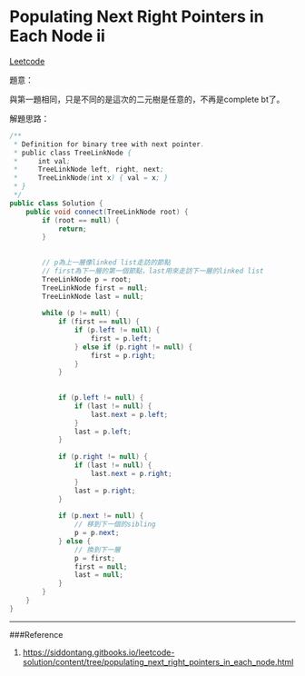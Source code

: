 # Populating Next Right Pointers in Each Node ii

[Leetcode](https://leetcode.com/problems/populating-next-right-pointers-in-each-node-ii/)

題意：

與第一題相同，只是不同的是這次的二元樹是任意的，不再是complete bt了。

解題思路：


```java
/**
 * Definition for binary tree with next pointer.
 * public class TreeLinkNode {
 *     int val;
 *     TreeLinkNode left, right, next;
 *     TreeLinkNode(int x) { val = x; }
 * }
 */
public class Solution {
    public void connect(TreeLinkNode root) {
        if (root == null) {
            return;
        }
        
        
        // p為上一層像linked list走訪的節點
        // first為下一層的第一個節點，last用來走訪下一層的linked list
        TreeLinkNode p = root;
        TreeLinkNode first = null;
        TreeLinkNode last = null;
        
        while (p != null) {
            if (first == null) {
                if (p.left != null) {
                    first = p.left;
                } else if (p.right != null) {
                    first = p.right;
                }
            }
            
            
            if (p.left != null) {
                if (last != null) {
                    last.next = p.left;
                }
                last = p.left;
            }
            
            if (p.right != null) {
                if (last != null) {
                    last.next = p.right;
                }
                last = p.right;
            }
            
            if (p.next != null) {
                // 移到下一個的sibling
                p = p.next;
            } else { 
                // 換到下一層
                p = first;
                first = null;
                last = null;
            }
        }
    }
}
```

----
###Reference
1. https://siddontang.gitbooks.io/leetcode-solution/content/tree/populating_next_right_pointers_in_each_node.html